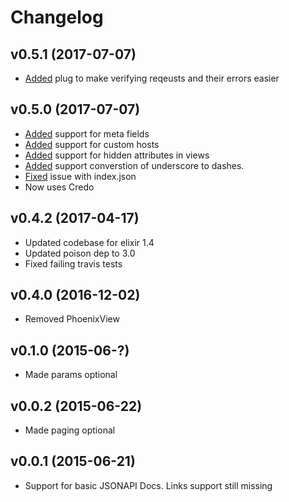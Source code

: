 # Changelog


## v0.5.1 (2017-07-07)

* [Added](https://github.com/jeregrine/jsonapi/commit/1f9e45aee4058ca6b3a8a55aaec6eebcada525a6) plug to make verifying reqeusts and their errors easier 


## v0.5.0 (2017-07-07)

* [Added](https://github.com/jeregrine/jsonapi/commit/def022b327ac13e5e906a665321969b442048f3b) support for meta fields
* [Added](https://github.com/jeregrine/jsonapi/commit/1bbe4de86baec250d0b8dcc263bb41a94dea8063) support for custom hosts
* [Added](https://github.com/jeregrine/jsonapi/commit/3c73e870651f09ce8e09d4061111487db2e515f5) support for hidden attributes in views
* [Added](https://github.com/jeregrine/jsonapi/commit/45f0d14e9d700d32a8b20dc04a4fa300fa43da37) support converstion of underscore to dashes.
* [Fixed](https://github.com/jeregrine/jsonapi/commit/74b0d1914a3aceb792c753f2292002c10ac93005) issue with index.json
* Now uses Credo 

## v0.4.2 (2017-04-17)
* Updated codebase for elixir 1.4
* Updated poison dep to 3.0
* Fixed failing travis tests

## v0.4.0 (2016-12-02)
* Removed PhoenixView


## v0.1.0 (2015-06-?)

* Made params optional

## v0.0.2 (2015-06-22)

* Made paging optional

## v0.0.1 (2015-06-21)

* Support for basic JSONAPI Docs. Links support still missing
